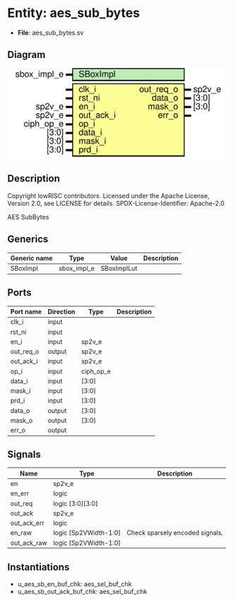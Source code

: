 # Entity: aes_sub_bytes

- **File**: aes_sub_bytes.sv
## Diagram

![Diagram](aes_sub_bytes.svg "Diagram")
## Description

 Copyright lowRISC contributors.
 Licensed under the Apache License, Version 2.0, see LICENSE for details.
 SPDX-License-Identifier: Apache-2.0

 AES SubBytes

## Generics

| Generic name | Type        | Value       | Description |
| ------------ | ----------- | ----------- | ----------- |
| SBoxImpl     | sbox_impl_e | SBoxImplLut |             |
## Ports

| Port name | Direction | Type      | Description |
| --------- | --------- | --------- | ----------- |
| clk_i     | input     |           |             |
| rst_ni    | input     |           |             |
| en_i      | input     | sp2v_e    |             |
| out_req_o | output    | sp2v_e    |             |
| out_ack_i | input     | sp2v_e    |             |
| op_i      | input     | ciph_op_e |             |
| data_i    | input     | [3:0]     |             |
| mask_i    | input     | [3:0]     |             |
| prd_i     | input     | [3:0]     |             |
| data_o    | output    | [3:0]     |             |
| mask_o    | output    | [3:0]     |             |
| err_o     | output    |           |             |
## Signals

| Name        | Type                  | Description                       |
| ----------- | --------------------- | --------------------------------- |
| en          | sp2v_e                |                                   |
| en_err      | logic                 |                                   |
| out_req     | logic [3:0][3:0]      |                                   |
| out_ack     | sp2v_e                |                                   |
| out_ack_err | logic                 |                                   |
| en_raw      | logic [Sp2VWidth-1:0] |  Check sparsely encoded signals.  |
| out_ack_raw | logic [Sp2VWidth-1:0] |                                   |
## Instantiations

- u_aes_sb_en_buf_chk: aes_sel_buf_chk
- u_aes_sb_out_ack_buf_chk: aes_sel_buf_chk
